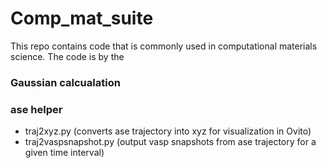 # Comp_mat_suite
This repo contains code that is commonly used in computational materials science.
The code is by the 

### Gaussian calcualation


### ase helper
- traj2xyz.py (converts ase trajectory into xyz for visualization in Ovito)
- traj2vaspsnapshot.py (output vasp snapshots from ase trajectory for a given time interval)